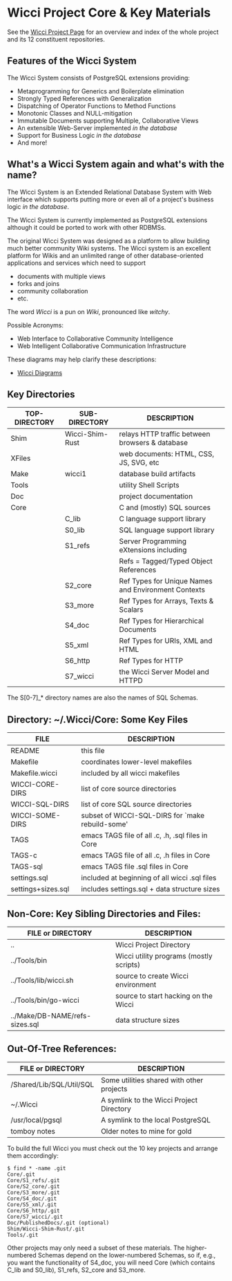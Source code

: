 # Wicci Project Core & Key Materials

See the
[Wicci Project Page](https://gregdavidson.github.io/wicci-core-S0_lib/)
for an overview and index of the whole project and its 12
constituent repositories.

## Features of the Wicci System

The Wicci System consists of PostgreSQL extensions providing:

* Metaprogramming for Generics and Boilerplate elimination
* Strongly Typed References with Generalization
* Dispatching of Operator Functions to Method Functions
* Monotonic Classes and NULL-mitigation
* Immutable Documents supporting Multiple, Collaborative Views
* An extensible Web-Server implemented *in the database*
* Support for Business Logic *in the database*
* And more!

## What's a Wicci System again and what's with the name?

The Wicci System is an Extended Relational Database System
with Web interface which supports putting more or even all
of a project's business logic *in the database*.

The Wicci System is currently implemented as PostgreSQL
extensions although it could be ported to work with other
RDBMSs.

The original Wicci System was designed as a platform to
allow building much better community Wiki systems.  The
Wicci system is an excellent platform for Wikis and an
unlimited range of other database-oriented applications and
services which need to support

* documents with multiple views
* forks and joins
* community collaboration
* etc.

The word *Wicci* is a pun on *Wiki*, pronounced like *witchy*.

Possible Acronyms:

* Web Interface to Collaborative Community Intelligence
* Web Intelligent Collaborative Communication Infrastructure

These diagrams may help clarify these descriptions:

* [Wicci Diagrams](http://ngender.net/wicci/diagram)

## Key Directories

| TOP-DIRECTORY	| SUB-DIRECTORY	|	DESCRIPTION
|--------------------------|---------------------------|----------
| Shim		| Wicci-Shim-Rust	| relays HTTP traffic between browsers & database
| XFiles	|					| web documents: HTML, CSS, JS, SVG, etc
| Make		| wicci1		| database build artifacts
| Tools		|					| utility Shell Scripts
| Doc		|					| project documentation
| Core		|					| C and (mostly) SQL sources
|				| C_lib			| C language support library
| 				| S0_lib		| SQL language support library
| 				| S1_refs		| Server Programming eXtensions including
|				| 					| Refs = Tagged/Typed Object References
| 				| S2_core		| Ref Types for Unique Names and Environment Contexts
| 				| S3_more	| Ref Types for Arrays, Texts & Scalars
| 				| S4_doc		| Ref Types for Hierarchical Documents
| 				| S5_xml		| Ref Types for URIs, XML and HTML
| 				| S6_http		| Ref Types for HTTP
| 				| S7_wicci	| the Wicci Server Model and HTTPD

The S[0-7]_* directory names are also the names of SQL Schemas.

## Directory: ~/.Wicci/Core: Some Key Files

|FILE						| DESCRIPTION
|--------------------------|----------
|README					| this file
|Makefile					| coordinates lower-level makefiles
|Makefile.wicci			| included by all wicci makefiles
|WICCI-CORE-DIRS	| list of core source directories
|WICCI-SQL-DIRS		| list of core SQL source directories
|WICCI-SOME-DIRS	| subset of WICCI-SQL-DIRS for `make rebuild-some'
|TAGS						| emacs TAGS file of all .c, .h, .sql files in Core
|TAGS-c					| emacs TAGS file of all .c, .h files in Core
|TAGS-sql					| emacs TAGS file .sql files in Core
|settings.sql				| included at beginning of all wicci .sql files
|settings+sizes.sql	| includes settings.sql + data structure sizes

## Non-Core: Key Sibling Directories and Files:

|	FILE or DIRECTORY	| DESCRIPTION
|------------------------------|----------
|..									| Wicci Project Directory
|../Tools/bin					| Wicci utility programs (mostly scripts)
|../Tools/lib/wicci.sh		| source to create Wicci environment
|../Tools/bin/go-wicci		| source to start hacking on the Wicci
|../Make/DB-NAME/refs-sizes.sql	| data structure sizes

## Out-Of-Tree References:

|FILE or DIRECTORY			| DESCRIPTION
|-----------------------|----------
| /Shared/Lib/SQL/Util/SQL	| Some utilities shared with other projects
| ~/.Wicci			| A symlink to the Wicci Project Directory
| /usr/local/pgsql		| A symlink to the local PostgreSQL
| tomboy notes			| Older notes to mine for gold

To build the full Wicci you must check out the 10 key projects and
arrange them accordingly:

	$ find * -name .git
	Core/.git
	Core/S1_refs/.git
	Core/S2_core/.git
	Core/S3_more/.git
	Core/S4_doc/.git
	Core/S5_xml/.git
	Core/S6_http/.git
	Core/S7_wicci/.git
	Doc/PublishedDocs/.git (optional)
	Shim/Wicci-Shim-Rust/.git
	Tools/.git

Other projects may only need a subset of these materials.
The higher-numbered Schemas depend on the lower-numbered
Schemas, so if, e.g., you want the functionality of S4_doc,
you will need Core (which contains C_lib and S0_lib),
S1_refs, S2_core and S3_more.
